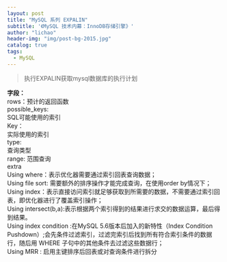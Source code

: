 ```yaml
---
layout: post
title: "MySQL 系列 EXPALIN"
subtitle: '《MySQL 技术内幕：InnoDB存储引擎》'
author: "lichao"
header-img: "img/post-bg-2015.jpg"
catalog: true
tags:
  - MySQL
---
```


> 执行EXPALIN获取mysql数据库的执行计划


**字段：**   
rows：预计的返回函数   
possible_keys:   
SQL可能使用的索引   
Key：   
实际使用的索引    
type:   
查询类型   
range: 范围查询    
extra   
Using where：表示优化器需要通过索引回表查询数据；   
Using file sort:  需要额外的排序操作才能完成查询，在使用order by情况下；   
Using index：表示直接访问索引就足够获取到所需要的数据，不需要通过索引回表，即优化器进行了覆盖索引操作；      
Using intersect(b,a):表示根据两个索引得到的结果进行求交的数据运算，最后得到结果。       
Using index condition :在MySQL 5.6版本后加入的新特性（Index Condition Pushdown）;会先条件过滤索引，过滤完索引后找到所有符合索引条件的数据行，随后用 WHERE 子句中的其他条件去过滤这些数据行；   
Using MRR : 启用主键排序后回表或对查询条件进行拆分   


